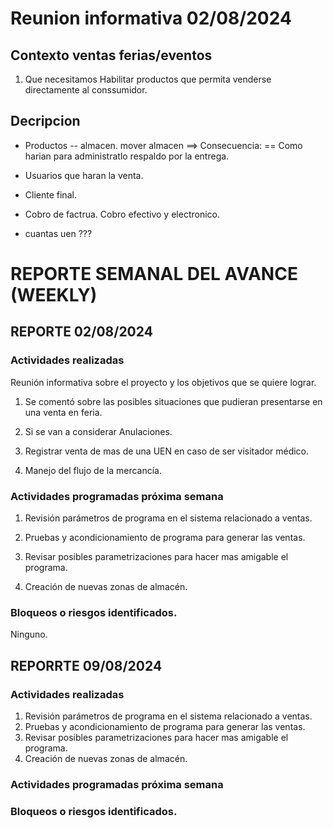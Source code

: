 # Reunion informativa 02/08/2024 
## Contexto ventas ferias/eventos 
1) Que necesitamos
Habilitar productos que permita venderse directamente al conssumidor.


## Decripcion
* Productos -- almacen. 
    mover almacen ==> 
        Consecuencia: == Como harian para administratlo
        respaldo por la entrega.
* Usuarios que haran la venta.
* Cliente final.

* Cobro de factrua.
    Cobro efectivo y electronico.
* cuantas uen ???
    


# REPORTE SEMANAL DEL AVANCE (WEEKLY)
## REPORTE 02/08/2024 
### Actividades realizadas 

Reunión informativa sobre el proyecto y los objetivos que se quiere lograr.

1. Se comentó sobre las posibles situaciones que pudieran presentarse en una venta en feria.

2. Si se van a considerar Anulaciones.

3. Registrar venta de mas de una UEN en caso de ser visitador médico.

4. Manejo del flujo de la mercancía.


### Actividades programadas próxima semana

1. Revisión parámetros de programa en el sistema relacionado a ventas.

2. Pruebas y acondicionamiento de programa para generar las ventas.

3. Revisar posibles parametrizaciones para hacer mas amigable el programa.

4. Creación de nuevas zonas de almacén.


### Bloqueos o riesgos identificados.
Ninguno.

## REPORRTE 09/08/2024
### Actividades realizadas 
1. Revisión parámetros de programa en el sistema relacionado a ventas.
2. Pruebas y acondicionamiento de programa para generar las ventas.
3. Revisar posibles parametrizaciones para hacer mas amigable el programa.
4. Creación de nuevas zonas de almacén.

### Actividades programadas próxima semana

### Bloqueos o riesgos identificados.

